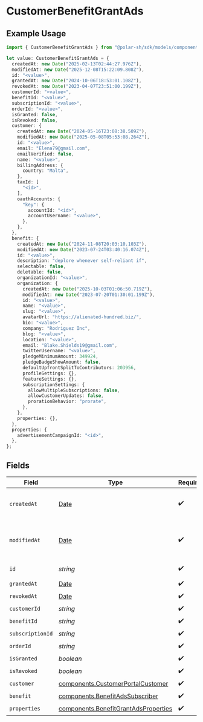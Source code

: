 # CustomerBenefitGrantAds

## Example Usage

```typescript
import { CustomerBenefitGrantAds } from "@polar-sh/sdk/models/components/customerbenefitgrantads.js";

let value: CustomerBenefitGrantAds = {
  createdAt: new Date("2025-02-13T02:44:27.976Z"),
  modifiedAt: new Date("2025-12-08T15:22:09.808Z"),
  id: "<value>",
  grantedAt: new Date("2024-10-06T18:53:01.108Z"),
  revokedAt: new Date("2023-04-07T23:51:00.199Z"),
  customerId: "<value>",
  benefitId: "<value>",
  subscriptionId: "<value>",
  orderId: "<value>",
  isGranted: false,
  isRevoked: false,
  customer: {
    createdAt: new Date("2024-05-16T23:08:38.509Z"),
    modifiedAt: new Date("2025-05-08T05:53:08.264Z"),
    id: "<value>",
    email: "Elena79@gmail.com",
    emailVerified: false,
    name: "<value>",
    billingAddress: {
      country: "Malta",
    },
    taxId: [
      "<id>",
    ],
    oauthAccounts: {
      "key": {
        accountId: "<id>",
        accountUsername: "<value>",
      },
    },
  },
  benefit: {
    createdAt: new Date("2024-11-08T20:03:10.103Z"),
    modifiedAt: new Date("2023-07-24T03:40:16.074Z"),
    id: "<value>",
    description: "deplore whenever self-reliant if",
    selectable: false,
    deletable: false,
    organizationId: "<value>",
    organization: {
      createdAt: new Date("2025-10-03T01:06:50.719Z"),
      modifiedAt: new Date("2023-07-20T01:30:01.199Z"),
      id: "<value>",
      name: "<value>",
      slug: "<value>",
      avatarUrl: "https://alienated-hundred.biz/",
      bio: "<value>",
      company: "Rodriguez Inc",
      blog: "<value>",
      location: "<value>",
      email: "Blake.Shields19@gmail.com",
      twitterUsername: "<value>",
      pledgeMinimumAmount: 349924,
      pledgeBadgeShowAmount: false,
      defaultUpfrontSplitToContributors: 203956,
      profileSettings: {},
      featureSettings: {},
      subscriptionSettings: {
        allowMultipleSubscriptions: false,
        allowCustomerUpdates: false,
        prorationBehavior: "prorate",
      },
    },
    properties: {},
  },
  properties: {
    advertisementCampaignId: "<id>",
  },
};
```

## Fields

| Field                                                                                         | Type                                                                                          | Required                                                                                      | Description                                                                                   |
| --------------------------------------------------------------------------------------------- | --------------------------------------------------------------------------------------------- | --------------------------------------------------------------------------------------------- | --------------------------------------------------------------------------------------------- |
| `createdAt`                                                                                   | [Date](https://developer.mozilla.org/en-US/docs/Web/JavaScript/Reference/Global_Objects/Date) | :heavy_check_mark:                                                                            | Creation timestamp of the object.                                                             |
| `modifiedAt`                                                                                  | [Date](https://developer.mozilla.org/en-US/docs/Web/JavaScript/Reference/Global_Objects/Date) | :heavy_check_mark:                                                                            | Last modification timestamp of the object.                                                    |
| `id`                                                                                          | *string*                                                                                      | :heavy_check_mark:                                                                            | The ID of the object.                                                                         |
| `grantedAt`                                                                                   | [Date](https://developer.mozilla.org/en-US/docs/Web/JavaScript/Reference/Global_Objects/Date) | :heavy_check_mark:                                                                            | N/A                                                                                           |
| `revokedAt`                                                                                   | [Date](https://developer.mozilla.org/en-US/docs/Web/JavaScript/Reference/Global_Objects/Date) | :heavy_check_mark:                                                                            | N/A                                                                                           |
| `customerId`                                                                                  | *string*                                                                                      | :heavy_check_mark:                                                                            | N/A                                                                                           |
| `benefitId`                                                                                   | *string*                                                                                      | :heavy_check_mark:                                                                            | N/A                                                                                           |
| `subscriptionId`                                                                              | *string*                                                                                      | :heavy_check_mark:                                                                            | N/A                                                                                           |
| `orderId`                                                                                     | *string*                                                                                      | :heavy_check_mark:                                                                            | N/A                                                                                           |
| `isGranted`                                                                                   | *boolean*                                                                                     | :heavy_check_mark:                                                                            | N/A                                                                                           |
| `isRevoked`                                                                                   | *boolean*                                                                                     | :heavy_check_mark:                                                                            | N/A                                                                                           |
| `customer`                                                                                    | [components.CustomerPortalCustomer](../../models/components/customerportalcustomer.md)        | :heavy_check_mark:                                                                            | N/A                                                                                           |
| `benefit`                                                                                     | [components.BenefitAdsSubscriber](../../models/components/benefitadssubscriber.md)            | :heavy_check_mark:                                                                            | N/A                                                                                           |
| `properties`                                                                                  | [components.BenefitGrantAdsProperties](../../models/components/benefitgrantadsproperties.md)  | :heavy_check_mark:                                                                            | N/A                                                                                           |